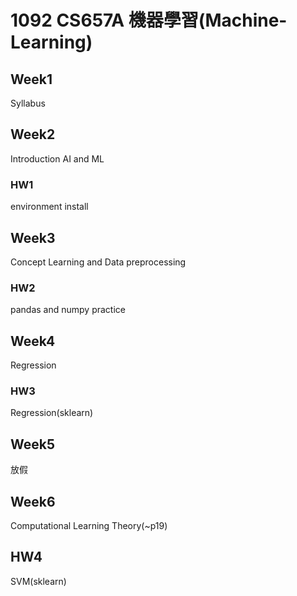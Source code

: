 # 1092 CS657A 機器學習(Machine-Learning)

## Week1

Syllabus

## Week2

Introduction AI and ML

### HW1

environment install

## Week3

Concept Learning and Data preprocessing

### HW2

pandas and numpy practice

## Week4

Regression

### HW3

Regression(sklearn)

## Week5

放假

## Week6

Computational Learning Theory(~p19)

## HW4

SVM(sklearn)
